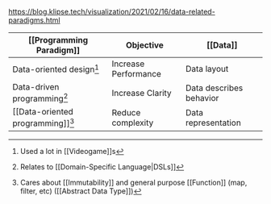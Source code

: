 https://blog.klipse.tech/visualization/2021/02/16/data-related-paradigms.html

| [[Programming Paradigm]] | Objective | [[Data]] |
| - | - | - | 
| Data-oriented design[^1] | Increase Performance | Data layout |
| Data-driven programming[^2] | Increase Clarity | Data describes behavior |
| [[Data-oriented programming]][^3] | Reduce complexity | Data representation |

[^1]: Used a lot in [[Videogame]]s
[^2]: Relates to [[Domain-Specific Language|DSLs]]
[^3]: Cares about [[Immutability]] and general purpose [[Function]] (map, filter, etc) ([[Abstract Data Type]])